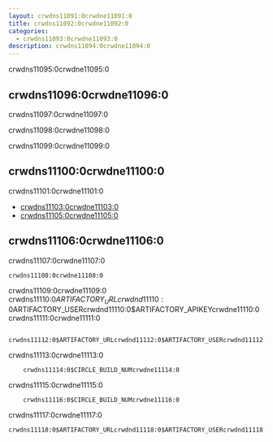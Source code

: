 ```yaml
---
layout: crwdns11091:0crwdne11091:0
title: crwdns11092:0crwdne11092:0
categories:
  - crwdns11093:0crwdne11093:0
description: crwdns11094:0crwdne11094:0
---
```

crwdns11095:0crwdne11095:0

## crwdns11096:0crwdne11096:0

crwdns11097:0crwdne11097:0

crwdns11098:0crwdne11098:0

crwdns11099:0crwdne11099:0

## crwdns11100:0crwdne11100:0

crwdns11101:0crwdne11101:0

- [crwdns11103:0crwdne11103:0](crwdns11102:0crwdne11102:0)
- [crwdns11105:0crwdne11105:0](crwdns11104:0crwdne11104:0)

## crwdns11106:0crwdne11106:0

crwdns11107:0crwdne11107:0

    crwdns11108:0crwdne11108:0
    
    

crwdns11109:0crwdne11109:0 crwdns11110:0$ARTIFACTORY_URLcrwdnd11110:0$ARTIFACTORY_USERcrwdnd11110:0$ARTIFACTORY_APIKEYcrwdne11110:0 crwdns11111:0crwdne11111:0

        crwdns11112:0$ARTIFACTORY_URLcrwdnd11112:0$ARTIFACTORY_USERcrwdnd11112:0$ARTIFACTORY_APIKEYcrwdne11112:0
    
    

crwdns11113:0crwdne11113:0

        crwdns11114:0$CIRCLE_BUILD_NUMcrwdne11114:0
    

crwdns11115:0crwdne11115:0

        crwdns11116:0$CIRCLE_BUILD_NUMcrwdne11116:0
    

crwdns11117:0crwdne11117:0

    crwdns11118:0$ARTIFACTORY_URLcrwdnd11118:0$ARTIFACTORY_USERcrwdnd11118:0$ARTIFACTORY_APIKEYcrwdnd11118:0$CIRCLE_BUILD_NUMcrwdnd11118:0$CIRCLE_BUILD_NUMcrwdnd11118:0$CIRCLE_BUILD_NUMcrwdne11118:0